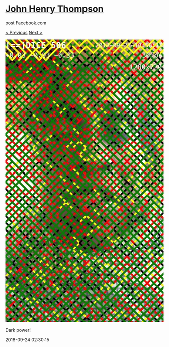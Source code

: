 # [John Henry Thompson](../README.md)
post Facebook.com

[< Previous](2018-09-24-6.md) [Next >](2018-09-20-1.md)

[![](../media/2018-09-24/Timeline-Photos-Dark-power.jpg)](../README.md)

Dark power!

2018-09-24 02:30:15